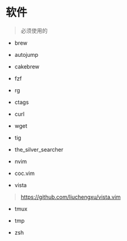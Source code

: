 
# 软件
> 必须使用的

- brew<Mac>
 - autojump
 - cakebrew
 - fzf
 - rg
 - ctags
 - curl
 - wget
 - tig
 - the_silver_searcher

- nvim
 - coc.vim
 - vista

 > https://github.com/liuchengxu/vista.vim

- tmux
 - tmp

- zsh
